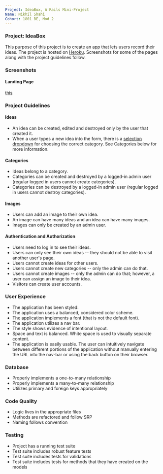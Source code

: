 ```yaml
---
Project: IdeaBox, A Rails Mini-Project
Name: Nikhil Shahi
Cohort: 1801 BE, Mod 2
---
```


### Project: IdeaBox

This purpose of this project is to create an app that lets users record their ideas. The project is hosted on [Heroku](http://idearepo.heroku.com). Screenshots for some of the pages along with the project guidelines follow.  

### Screenshots

#### Landing Page

[this](/screenshots/landing_page.png)



### Project Guidelines  

#### Ideas

- An idea can be created, edited and destroyed only by the user that created it.  
- When a user types a new idea into the form, there is a [selection dropdown](http://guides.rubyonrails.org/form_helpers.html#option-tags-from-a-collection-of-arbitrary-objects) for choosing the correct category. See Categories below for more information.

#### Categories

- Ideas belong to a category.
- Categories can be created and destroyed by a logged-in admin user (regular logged in users cannot create categories).
- Categories can be destroyed by a logged-in admin user (regular logged in users cannot destroy categories).

#### Images

- Users can add an image to their own idea.
- An image can have many ideas and an idea can have many images.
- Images can only be created by an admin user.

#### Authentication and Authorization

- Users need to log in to see their ideas.
- Users can only see their own ideas -- they should not be able to visit another user's page.
- Users cannot create ideas for other users.
- Users cannot create new categories -- only the admin can do that.
- Users cannot create images -- only the admin can do that; however, a user can assign an image to their idea.
- Visitors can create user accounts.

### User Experience

- The application has been styled.
- The application uses a balanced, considered color scheme.
- The application implements a font (that is not the default font).
- The application utilizes a nav bar.
- The style shows evidence of intentional layout.
- Space and text is balanced. White space is used to visually separate content.
- The application is easily usable. The user can intuitively navigate between different portions of the application without manually entering the URL into the nav-bar or using the back button on their browser.

### Database

- Properly implements a one-to-many relationship
- Properly implements a many-to-many relationship
- Utilizes primary and foreign keys appropriately

### Code Quality

- Logic lives in the appropriate files
- Methods are refactored and follow SRP
- Naming follows convention

### Testing

- Project has a running test suite
- Test suite includes robust feature tests
- Test suite includes tests for validations
- Test suite includes tests for methods that they have created on the models
